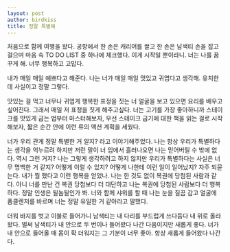 ```yaml
---
layout: post
author: birdkiss
title: 정말 특별해
---
```






처음으로 함께 여행을 왔다. 공항에서 한 손은 캐리어를 끌고 한 손은 남색티 손을 잡고 걸으며 마음 속 TO DO LIST 중 하나에 체크했다. 이게 시작일 뿐이라니. 너는 나를 꿈꾸게 해. 너무 행복하고 고맙다.

내가 매일 매일 예쁘다고 해준다. 나는 너가 매일 매일 멋있고 귀엽다고 생각해. 유치한데 사실이고 정말 그렇다.

맛있는 걸 먹고 너무나 귀엽게 행복한 표정을 짓는 너 얼굴을 보고 있으면 요리를 배우고싶어진다. 그래서 매일 저 표정을 짓게 해주고싶다. 너는 고기를 가장 좋아하니까 스테이크를 맛있게 굽는 법부터 마스터해보자, 우선 스테이크 굽기에 대한 책을 읽는 걸로 시작해보자, 짧은 순간 안에 이런 류의 액션 계획을 세웠다.

너가 우리 관계 정말 특별한 거 알지? 라고 이야기해주었다. 나는 항상 우리가 특별하다는 생각을 억누르려 하지만 저런 말이 너 입에서 흘러나오면 나는 믿어버릴 수 밖에 없다. 역시 그런 거지? 나는 그렇게 생각하려고 하지 않지만 우리가 특별하다는 사실은 너무 명백한 거 같지? 어떻게 이럴 수 있지? 어떻게 나한테 이런 일이 일어났지? 자주 되묻는다. 내가 뭘 했다고 이런 행복을 얻었나. 나는 한 것도 없이 복권에 당첨된 사람과 같다. 아니 너를 만난 건 복권 당첨보다 더 대단하고 나는 복권에 당첨된 사람보다 더 행복하다. 정말 인생은 될놈될인가 봐. 너와 함께 샤워를 할 때 나는 눈을 질끔 감고 얼굴에 폼클렌저를 바르며 너는 정말 유일한 거 같아라고 말했다.

더워 바지를 벗고 이불로 들어가니 남색티는 내 다리를 부드럽게 쓰다듬다 내 위로 올라왔다. 벌써 남색티가 내 안으로 두 번이나 들어왔다 나간 다음이지만 새롭게 좋다. 너가 내 안으로 들어올 때 몸이 확 더워지는 그 기분이 너무 좋아. 항상 새롭게 들어왔다 나간다.
